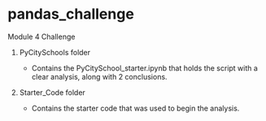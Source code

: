 # pandas_challenge
Module 4 Challenge

1. PyCitySchools folder
   - Contains the PyCitySchool_starter.ipynb that holds the script with a clear analysis, along with 2 conclusions.

2. Starter_Code folder
   - Contains the starter code that was used to begin the analysis.
